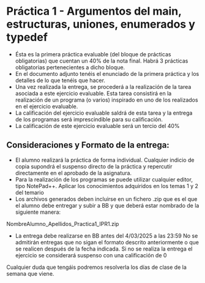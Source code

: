 # Práctica 1 - Argumentos del main, estructuras, uniones, enumerados y typedef

- Ésta es la primera práctica evaluable (del bloque de prácticas obligatorias) que cuentan un 40% de la nota final. 
Habrá 3 prácticas obligatorias pertenecientes a dicho bloque. 
- En el documento adjunto tenéis el enunciado de la primera práctica y los detalles de lo que tenéis que hacer. 
- Una vez realizada la entrega, se procederá a la realización de la tarea asociada a este ejercicio evaluable. Esta tarea consistirá en la realización de un programa (o varios) inspirado en uno de los realizados en el ejercicio evaluable.
- La calificación del ejercicio evaluable saldrá de esta tarea y la entrega de los programas será imprescindible para su calificación.
- La calificación de este ejercicio evaluable será un tercio del 40%

## Consideraciones y Formato de la entrega: 

- El alumno realizará la práctica de forma individual. Cualquier indicio de copia supondrá el suspenso directo de la práctica y repercutir directamente en el aprobado de la asignatura.
- Para la realización de los programas se puede utilizar cualquier editor, tipo NotePad++. Aplicar los conocimientos adquiridos en los temas 1 y 2 del temario
- Los archivos generados deben incluirse en un fichero .zip que es el que el alumno debe entregar y subir a BB y que deberá estar nombrado de la siguiente manera:

NombreAlumno_Apellidos_Practica1_IPR1.zip

- La entrega debe realizarse en BB antes del 4/03/2025 a las 23:59 No se admitirán entregas que no sigan el formato descrito anteriormente o que se realicen después de la fecha indicada. Si no se realiza la entrega el ejercicio se considerará suspenso con una calificación de 0
 
Cualquier duda que tengáis podremos resolverla los días de clase de la semana que viene.